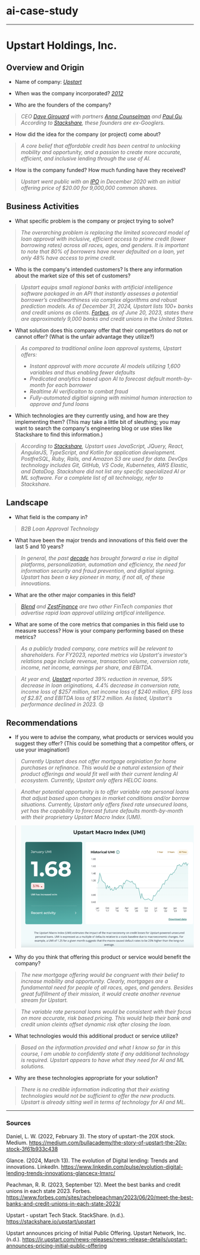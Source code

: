 # ai-case-study
---
# Upstart Holdings, Inc.

## Overview and Origin

* Name of company: *[Upstart](https://www.upstart.com/?)*

* When was the company incorporated? *[2012](https://medium.com/bullacademy/the-story-of-upstart-the-20x-stock-3f61b933c438)*

* Who are the founders of the company? 
> *CEO [Dave Girouard](https://www.linkedin.com/in/davegirouard/) with partners [Anna Counselman](https://www.linkedin.com/in/anna-mongayt-counselman/) and [Paul Gu](https://www.linkedin.com/in/gupaul/). According to [Stackshare](https://stackshare.io/upstart/upstart), these founders are ex-Googlers.*

* How did the idea for the company (or project) come about? 
> *A core belief that affordable credit has been central to unlocking mobility and opportunity, and a passion to create more accurate, efficient, and inclusive lending through the use of AI.*

* How is the company funded? How much funding have they received? 
> *Upstart went public with an [IPO](https://ir.upstart.com/news-releases/news-release-details/upstart-announces-pricing-initial-public-offering) in December 2020 with an initial offering price of $20.00 for 9,000,000 common shares.*

## Business Activities

* What specific problem is the company or project trying to solve? 
> *The overarching problem is replacing the limited scorecard model of loan approval with inclusive, efficient access to prime credit (lower borrowing rates) across all races, ages, and genders. It is important to note that 80% of borrowers have never defaulted on a loan, yet only 48% have access to prime credit.*

* Who is the company's intended customers? Is there any information about the market size of this set of customers? 
> *Upstart equips small regional banks with artificial intelligence software packaged in an API that instantly assesses a potential borrower’s creditworthiness via complex algorithms and robust prediction models. As of December 31, 2024, Upstart lists 100+ banks and credit unions as clients. [Forbes](https://www.forbes.com/sites/rachelpeachman/2023/06/20/meet-the-best-banks-and-credit-unions-in-each-state-2023/?sh=4a0082b36707), as of June 20, 2023, states there are approximately 9,000 banks and credit unions in the United States.*

* What solution does this company offer that their competitors do not or cannot offer? (What is the unfair advantage they utilize?) 
> *As compared to traditional online loan approval systems, Upstart offers:*
> - *Instant approval with more accurate AI models utilizing 1,600 variables and thus enabling fewer defaults*
> - *Predicated analytics based upon AI to forecast default month-by-month for each borrower*
> - *Realtime AI verificaiton to combat fraud*
> - *Fully-automated digitial signing with minimal human interaction to approve and fund loans*

* Which technologies are they currently using, and how are they implementing them? (This may take a little bit of sleuthing; you may want to search the company's engineering blog or use sties like Stackshare to find this information.) 
> *According to [Stackshare](https://stackshare.io/upstart/upstart), Upstart uses JavaScript, JQuery, React, AngularJS, TypeScript, and Kotlin for application development. PostfreSQL, Ruby, Rails, and Amazon S3 are used for data. DevOps technology includes Git, GitHub, VS Code, Kubernetes, AWS Elastic, and DataDog. Stackshare did not list any specific specialized AI or ML software. For a complete list of all technology, refer to Stackshare.*

## Landscape

* What field is the company in? 
> *B2B Loan Approval Technology*

* What have been the major trends and innovations of this field over the last 5 and 10 years?
> *In general, the past [decade](https://www.linkedin.com/pulse/evolution-digital-lending-trends-innovations-glancecx-lmxrc/) has brought forward a rise in digital platforms, personalization, automation and efficiency, the need for information security and fraud prevention, and digitial signing. Upstart has been a key pioneer in many, if not all, of these innovations.*

* What are the other major companies in this field? 
> *[Blend](https://blend.com) and [ZestFinance](https://www.zest.ai) are two other FinTech companies that advertise rapid loan approval utilizing artifical intelligence.*

* What are some of the core metrics that companies in this field use to measure success? How is your company performing based on these metrics? 
> *As a publicly traded company, core metrics will be relevant to shareholders. For FY2023, reported metrics via Upstart's investor's relations page include revenue, transaction volume, conversion rate, income, net income, earnings per share, and EBITDA.*

> *At year end, [Upstart](https://ir.upstart.com/news-releases/news-release-details/upstart-announces-fourth-quarter-and-full-year-2023-results) reported 39% reduction in revenue, 59% decrease in loan originations, 4.4% decrease in conversion rate, income loss of $257 million, net income loss of $240 million, EPS loss of $2.87, and EBITDA loss of $17.2 million. As listed, Upstart's performance declined in 2023.* 😢

## Recommendations

* If you were to advise the company, what products or services would you suggest they offer? (This could be something that a competitor offers, or use your imagination!)
> *Currently Upstart does not offer mortgage orginiation for home purchases or refinance. This would be a natural extension of their product offerings and would fit well with their current lending AI ecosystem. Currently, Upstart only offers HELOC loans.*

> *Another potential opportunity is to offer variable rate personal loans that adjust based upon changes in market conditions and/or borrow situations. Currently, Upstart only offers fixed rate unsecured loans, yet has the capability to forecast future defaults month-by-month with their proprietary Upstart Macro Index (UMI).*

> ![Macro Image](upstart_macro_index.png)

* Why do you think that offering this product or service would benefit the company?
> *The new mortgage offering would be congruent with their belief to increase mobility and opportunity. Clearly, mortgages are a fundamental need for people of all races, ages, and genders. Besides great fulfillment of their mission, it would create another revenue stream for Upstart.*

> *The variable rate personal loans would be consistent with their focus on more accurate, risk based pricing. This would help their bank and credit union cleints offset dynamic risk after closing the loan.*

* What technologies would this additional product or service utilize? 
> *Based on the information provided and what I know so far in this course, I am unable to confidently state if any additional technology is required. Upstart appears to have what they need for AI and ML solutions.*

* Why are these technologies appropriate for your solution?
> *There is no credible information indicating that their existing technologies would not be sufficient to offer the new products. Upstart is already sitting well in terms of technology for AI and ML.*

---
### Sources

Daniel, L. W. (2022, February 3). The story of upstart - the 20X stock. Medium. https://medium.com/bullacademy/the-story-of-upstart-the-20x-stock-3f61b933c438 

Glance. (2024, March 13). The evolution of Digital lending: Trends and innovations. LinkedIn. https://www.linkedin.com/pulse/evolution-digital-lending-trends-innovations-glancecx-lmxrc/ 

Peachman, R. R. (2023, September 12). Meet the best banks and credit unions in each state 2023. Forbes. https://www.forbes.com/sites/rachelpeachman/2023/06/20/meet-the-best-banks-and-credit-unions-in-each-state-2023/ 

Upstart - upstart Tech Stack. StackShare. (n.d.). https://stackshare.io/upstart/upstart 

Upstart announces pricing of Initial Public Offering. Upstart Network, Inc. (n.d.). https://ir.upstart.com/news-releases/news-release-details/upstart-announces-pricing-initial-public-offering 
